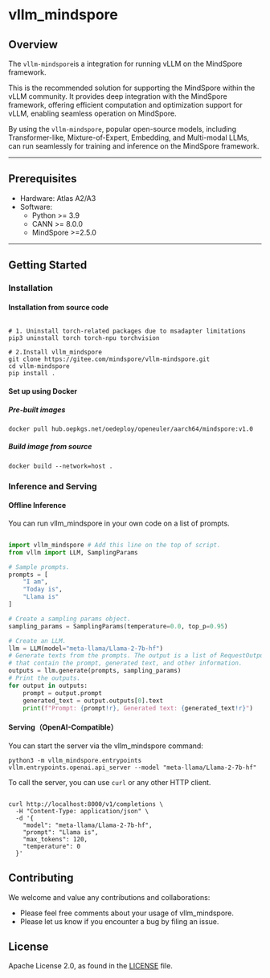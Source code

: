 # vllm_mindspore

## Overview

The `vllm-mindspore`is a integration for running vLLM on the MindSpore framework.

This  is the recommended solution for supporting the MindSpore  within the vLLM community. It provides deep integration with the MindSpore framework, offering efficient computation and optimization support for vLLM, enabling seamless operation on MindSpore.

By using the `vllm-mindspore`, popular open-source models, including Transformer-like, Mixture-of-Expert, Embedding, and Multi-modal LLMs, can run seamlessly for training and inference on the MindSpore framework.

---

## Prerequisites

- Hardware: Atlas A2/A3
- Software:
    - Python >= 3.9
    - CANN >= 8.0.0
    - MindSpore >=2.5.0

---

## Getting Started

### Installation

#### Installation from source code

```shell

# 1. Uninstall torch-related packages due to msadapter limitations
pip3 uninstall torch torch-npu torchvision

# 2.Install vllm_mindspore
git clone https://gitee.com/mindspore/vllm-mindspore.git
cd vllm-mindspore
pip install .

```

#### Set up using Docker

##### Pre-built images

```shell
docker pull hub.oepkgs.net/oedeploy/openeuler/aarch64/mindspore:v1.0
```

##### Build image from source

```shell
docker build --network=host .
```

### Inference and Serving

#### Offline Inference

You can run vllm_mindspore in your own code on a list of prompts.

```python

import vllm_mindspore # Add this line on the top of script.
from vllm import LLM, SamplingParams

# Sample prompts.
prompts = [
    "I am",
    "Today is",
    "Llama is"
]

# Create a sampling params object.
sampling_params = SamplingParams(temperature=0.0, top_p=0.95)

# Create an LLM.
llm = LLM(model="meta-llama/Llama-2-7b-hf")
# Generate texts from the prompts. The output is a list of RequestOutput objects
# that contain the prompt, generated text, and other information.
outputs = llm.generate(prompts, sampling_params)
# Print the outputs.
for output in outputs:
    prompt = output.prompt
    generated_text = output.outputs[0].text
    print(f"Prompt: {prompt!r}, Generated text: {generated_text!r}")

```

#### Serving（OpenAI-Compatible）

You can start the server via the vllm_mindspore command:

`python3 -m vllm_mindspore.entrypoints vllm.entrypoints.openai.api_server --model "meta-llama/Llama-2-7b-hf"`

To call the server, you can use `curl` or any other HTTP client.

```shell

curl http://localhost:8000/v1/completions \
  -H "Content-Type: application/json" \
  -d '{
    "model": "meta-llama/Llama-2-7b-hf",
    "prompt": "Llama is",
    "max_tokens": 120,
    "temperature": 0
  }'

```

## Contributing

We welcome and value any contributions and collaborations:

- Please feel free comments about your usage of vllm_mindspore.
- Please let us know if you encounter a bug by filing an issue.

## License

Apache License 2.0, as found in the [LICENSE](https://gitee.com/mindspore/vllm_mindspore/blob/master/LICENSE) file.
